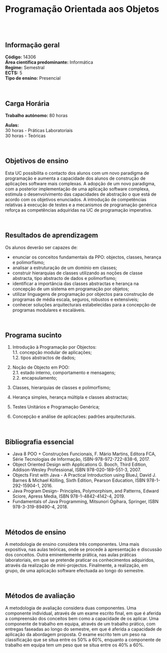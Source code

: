 # Programação Orientada aos Objetos
#

<br>

## Informação geral
**Código:** 14306
<br>**Área científica predominante:** Informática
<br>**Regime:** Semestral
<br>**ECTS:** 5
<br>**Tipo de ensino:** Presencial

<br>

## Carga Horária
**Trabalho autónomo:** 80  horas

**Aulas:**
<br>30  horas  -  Práticas Laboratoriais
<br>30  horas  -  Teóricas

<br>

## Objetivos de ensino
Esta UC possibilita o contacto dos alunos com um novo paradigma de programação e aumenta a capacidade dos alunos de construção de aplicações software mais complexas.
A adopção de um novo paradigma, com a posterior implementação de uma aplicação software complexa, estimula o desenvolvimento das capacidades de abstração o que está de acordo com os objetivos enunciados.
A introdução de competências relativas à execução de testes e a  mecanismos de programação genérica reforça as competências adquiridas na UC de programação imperativa.

<br>

## Resultados de aprendizagem
Os alunos deverão ser capazes de: 
- enunciar os conceitos fundamentais da PPO: objectos, classes, herança e polimorfismo; 
- analisar a estruturação de um domínio em classes; 
- construir hierarquias de classes utilizando as noções de classe abstracta, tipo abstracto de dados e polimorfismo; 
- identificar a importância das classes abstractas e herança na concepção de um sistema em programação por objetos; 
- utilizar linguagens de programação por objectos para construção de programas de média escala, seguros, robustos e extensíveis; 
- conhecer soluções arquitecturais estabelecidas para a concepção de programas modulares e escaláveis.

<br>

## Programa sucinto
1. Introdução à Programação por Objectos: 
<br>  1.1. concepção modular de aplicações; 
<br>  1.2. tipos abstractos de dados;

2. Noção de Objecto em POO: 
<br>  2.1. estado interno, comportamento e mensagens; 
<br>  2.2. encapsulamento;

3. Classes, hierarquias de classes e polimorfismo;
4. Herança simples, herança múltipla e classes abstractas;
5. Testes Unitários e Programação Genérica;
6. Concepção e análise de aplicações: padrões arquitecturais.

<br>

## Bibliografia essencial
* Java 8 POO + Construções Funcionais, F. Mário Martins, Editora FCA, Série Tecnologias de Informação, ISBN-978-972-722-838-6, 2017. 
* Object Oriented Design with Applications G. Booch, Third Edition, Addison-Wesley Professional, ISBN 978-020-189-551-3, 2007. 
* Objects First with Java - A Practical Introduction using BlueJ, David J. Barnes & Michael Kölling, Sixth Edition, Pearson Education, ISBN 978-1-292-15904-1, 2016.
* Java Program Design- Principles, Polymorphism, and Patterns, Edward Sciore, Apress Media, ISBN 978-1-4842-4142-4, 2019.
* Fundamentals of Java Programming, Mitsunori Ogihara, Springer, ISBN 978-3-319-89490-4, 2018.

<br>

## Métodos de ensino
A metodologia de ensino considera três componentes. Uma mais expositiva, nas aulas teóricas, onde se procede à apresentação e discussão dos conceitos.
Outra eminentemente prática, nas aulas práticas laboratoriais, em que se pretende praticar os conhecimentos adquiridos, através da realização de mini-projectos.
Finalmente, a realização, em grupo, de uma aplicação software efectuada ao longo do semestre.

<br>

## Métodos de avaliação
A metodologia de avaliação considera duas componentes.
Uma componente individual, através de um exame escrito final, em que é aferida a compreensão dos conceitos bem como a capacidade de os aplicar.
Uma componente de trabalho em equipa, através de um trabalho prático, com entregas faseadas ao longo do semestre, em que é aferida a capacidade de aplicação da abordagem proposta.
O exame escrito tem um peso na classificação que se situa entre os 50% a 60%, enquanto a componente de trabalho em equipa tem um peso que se situa entre os 40% a 60%.
